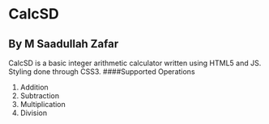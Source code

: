# CalcSD
## By M Saadullah Zafar
CalcSD is a basic integer arithmetic calculator written using HTML5 and JS. Styling done through CSS3.
####Supported Operations
1. Addition
2. Subtraction
3. Multiplication
4. Division

